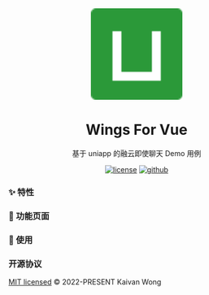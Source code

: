 <div align="center">
  <a href="https://github.com/kaivanwong/u-im" target="_blank">
    <img width="180" src="./static/logo.png" />
  </a>
</div>

<div align="center">
  <h1>Wings For Vue</h1>
  <div>
	
  基于 uniapp 的融云即使聊天 Demo 用例

  [![license](https://img.shields.io/github/license/kaivanwong/u-im)](./LICENSE)
  [![github](https://img.shields.io/github/package-json/v/kaivanwong/u-im)](https://github.com/kaivanwong/u-im)

  </div>
</div>

### ✨ 特性

### 📌 功能页面

### 🌈 使用

### 开源协议

[MIT licensed](./LICENSE) © 2022-PRESENT Kaivan Wong
